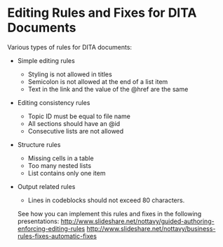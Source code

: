 # Editing Rules and Fixes for DITA Documents

Various types of rules for DITA documents:
- Simple editing rules
  - Styling is not allowed in titles
  - Semicolon is not allowed at the end of a list item
  - Text in the link and the value of the @href are the same
- Editing consistency rules
  - Topic ID must be equal to file name 
  - All sections should have an @id
  - Consecutive lists are not allowed
- Structure rules
  - Missing cells in a table
  - Too many nested lists
  - List contains only one item
- Output related rules
  - Lines in codeblocks should not exceed 80 characters.
  
  See how you can implement this rules and fixes in the following presentations: 
  http://www.slideshare.net/nottavy/guided-authoring-enforcing-editing-rules
  http://www.slideshare.net/nottavy/business-rules-fixes-automatic-fixes

